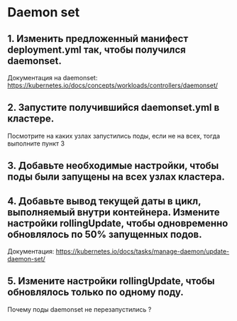 # Daemon set

## 1. Изменить предложенный манифест deployment.yml так, чтобы получился daemonset.

Документация на daemonset: https://kubernetes.io/docs/concepts/workloads/controllers/daemonset/

## 2. Запустите получившийся daemonset.yml в кластере.

Посмотрите на каких узлах запустились поды, если не на всех, тогда выполните пункт 3

## 3. Добавьте необходимые настройки, чтобы поды были запущены на всех узлах кластера.

## 4. Добавьте вывод текущей даты в цикл, выполняемый внутри контейнера. Измените настройки rollingUpdate, чтобы одновременно обновлялось по 50% запущенных подов.

Документация: https://kubernetes.io/docs/tasks/manage-daemon/update-daemon-set/

## 5. Измените настройки rollingUpdate, чтобы обновлялось только по одному поду.

Почему поды daemonset не перезапустились ?
